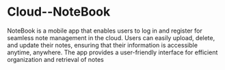 # Cloud--NoteBook
NoteBook is a mobile app that enables users to log in and register for seamless note management in the cloud. Users can easily upload, delete, and update their notes, ensuring that their information is accessible anytime, anywhere. The app provides a user-friendly interface for efficient organization and retrieval of notes
